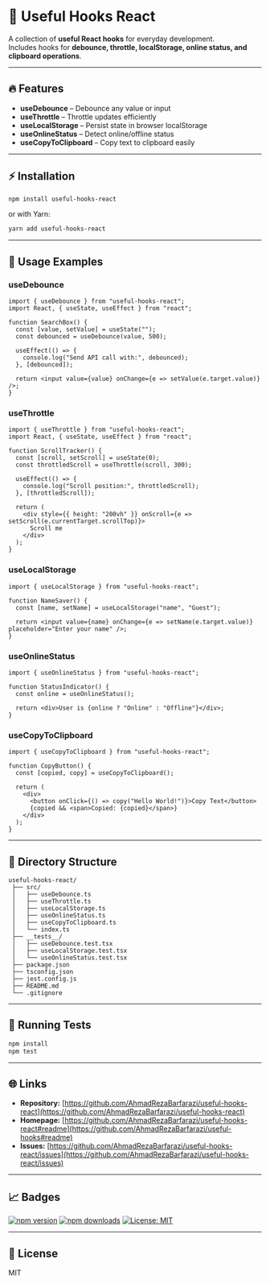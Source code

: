 
# 📘 Useful Hooks React

A collection of **useful React hooks** for everyday development.  
Includes hooks for **debounce, throttle, localStorage, online status, and clipboard operations**.

---

## 🔥 Features

- **useDebounce** – Debounce any value or input  
- **useThrottle** – Throttle updates efficiently  
- **useLocalStorage** – Persist state in browser localStorage  
- **useOnlineStatus** – Detect online/offline status  
- **useCopyToClipboard** – Copy text to clipboard easily  

---

## ⚡ Installation

```bash
npm install useful-hooks-react
```

or with Yarn:

```bash
yarn add useful-hooks-react
```

---

## 🚀 Usage Examples

### useDebounce
```tsx
import { useDebounce } from "useful-hooks-react";
import React, { useState, useEffect } from "react";

function SearchBox() {
  const [value, setValue] = useState("");
  const debounced = useDebounce(value, 500);

  useEffect(() => {
    console.log("Send API call with:", debounced);
  }, [debounced]);

  return <input value={value} onChange={e => setValue(e.target.value)} />;
}
```

### useThrottle
```tsx
import { useThrottle } from "useful-hooks-react";
import React, { useState, useEffect } from "react";

function ScrollTracker() {
  const [scroll, setScroll] = useState(0);
  const throttledScroll = useThrottle(scroll, 300);

  useEffect(() => {
    console.log("Scroll position:", throttledScroll);
  }, [throttledScroll]);

  return (
    <div style={{ height: "200vh" }} onScroll={e => setScroll(e.currentTarget.scrollTop)}>
      Scroll me
    </div>
  );
}
```

### useLocalStorage
```tsx
import { useLocalStorage } from "useful-hooks-react";

function NameSaver() {
  const [name, setName] = useLocalStorage("name", "Guest");

  return <input value={name} onChange={e => setName(e.target.value)} placeholder="Enter your name" />;
}
```

### useOnlineStatus
```tsx
import { useOnlineStatus } from "useful-hooks-react";

function StatusIndicator() {
  const online = useOnlineStatus();

  return <div>User is {online ? "Online" : "Offline"}</div>;
}
```

### useCopyToClipboard
```tsx
import { useCopyToClipboard } from "useful-hooks-react";

function CopyButton() {
  const [copied, copy] = useCopyToClipboard();

  return (
    <div>
      <button onClick={() => copy("Hello World!")}>Copy Text</button>
      {copied && <span>Copied: {copied}</span>}
    </div>
  );
}
```

---

## 📂 Directory Structure

```
useful-hooks-react/
 ├── src/
 │   ├── useDebounce.ts
 │   ├── useThrottle.ts
 │   ├── useLocalStorage.ts
 │   ├── useOnlineStatus.ts
 │   ├── useCopyToClipboard.ts
 │   └── index.ts
 ├── __tests__/
 │   ├── useDebounce.test.tsx
 │   ├── useLocalStorage.test.tsx
 │   └── useOnlineStatus.test.tsx
 ├── package.json
 ├── tsconfig.json
 ├── jest.config.js
 ├── README.md
 └── .gitignore
```

---

## 🧪 Running Tests

```bash
npm install
npm test
```

---

## 🌐 Links

- **Repository:** [https://github.com/AhmadRezaBarfarazi/useful-hooks-react](https://github.com/AhmadRezaBarfarazi/useful-hooks-react)  
- **Homepage:** [https://github.com/AhmadRezaBarfarazi/useful-hooks-react#readme](https://github.com/AhmadRezaBarfarazi/useful-hooks#readme)  
- **Issues:** [https://github.com/AhmadRezaBarfarazi/useful-hooks-react/issues](https://github.com/AhmadRezaBarfarazi/useful-hooks-react/issues)  

---

## 📈 Badges

[![npm version](https://img.shields.io/npm/v/useful-hooks-react.svg?style=flat-square)](https://www.npmjs.com/package/useful-hooks-react)
[![npm downloads](https://img.shields.io/npm/dm/useful-hooks-react.svg?style=flat-square)](https://www.npmjs.com/package/useful-hooks-react)
[![License: MIT](https://img.shields.io/badge/License-MIT-yellow.svg?style=flat-square)](https://opensource.org/licenses/MIT)


---

## 📝 License

MIT